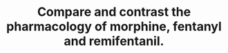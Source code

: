 ---
title: "Compare and contrast the pharmacology of morphine, fentanyl and remifentanil."
entityType: SAQ
exam: PEX
college: CICM
year: 2011
sitting: A
question: 16
passRate: 17
lo:
- "[[G2d]]"
- "[[2d]]"
EC_extraCredit:
- "Better answers made use of a well constructed table with headings including chemistry, protein binding, lipid solubility, half-lives, context sensitive half-time, volume of distribution, metabolism, active metabolites, oral bioavailability, and clearance."
EC_expectedDomains:
- "The question asked for a comparison of the pharmacology (pharmacokinetics and pharmacodynamics) of three commonly used opiates."
- "A distinction should have been clearly drawn between onset, peak, and duration of effect."
- "CNS stimulant effects as well as depressant effects, were expected to be listed."
resources:
- "Anaesthesia, Miller Chp 11"
- "Pharmacological Basis of Therapeutics, Goodman and Gillman, Chp 21"
---